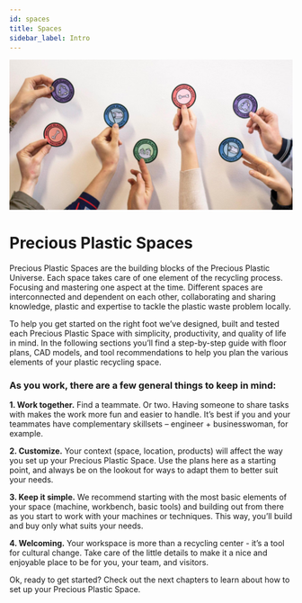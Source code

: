 ```yaml
---
id: spaces
title: Spaces
sidebar_label: Intro
---
```



<style>
:root {
  --highlight: #37b4a3;
  --hover: #37b4a3;
}
</style>

![Community Badges](assets/comm_badges.jpg)

# Precious Plastic Spaces

Precious Plastic Spaces are the building blocks of the Precious Plastic Universe. Each space takes care of one element of the recycling process. Focusing and mastering one aspect at the time. Different spaces are interconnected and dependent on each other, collaborating and sharing knowledge, plastic and expertise to tackle the plastic waste problem locally.  

To help you get started on the right foot we’ve designed, built and tested each Precious Plastic Space with simplicity, productivity, and quality of life in mind. In the following sections you’ll find a step-by-step guide with floor plans, CAD models, and tool recommendations to help you plan the various elements of your plastic recycling space.


### As you work, there are a few general things to keep in mind:

<b>1. Work together.</b> Find a teammate. Or two. Having someone to share tasks with makes the work more fun and easier to handle. It’s best if you and your teammates have complementary skillsets – engineer + businesswoman, for example.

<b>2. Customize.</b> Your context (space, location, products) will affect the way you set up your Precious Plastic Space. Use the plans here as a starting point, and always be on the lookout for ways to adapt them to better suit your needs.


<b>3. Keep it simple.</b> We recommend starting with the most basic elements of your space (machine, workbench, basic tools) and building out from there as you start to work with your machines or techniques. This way, you’ll build and buy only what suits your needs.

<b>4. Welcoming.</b> Your workspace is more than a recycling center - it’s a tool for cultural change. Take care of the little details to make it a nice and enjoyable place to be for you, your team, and visitors.

Ok, ready to get started? Check out the next chapters to learn about how to set up your Precious Plastic Space.
